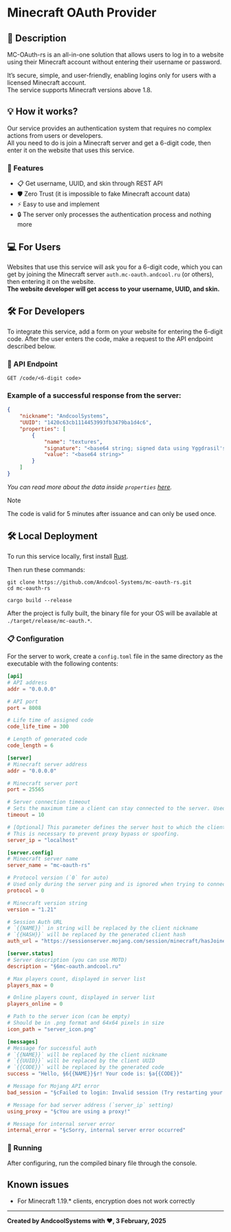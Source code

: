 # Minecraft OAuth Provider

## 🚀 Description
MC-OAuth-rs is an all-in-one solution that allows users to log in to a website using their Minecraft account without entering their username or password.  

It’s secure, simple, and user-friendly, enabling logins only for users with a licensed Minecraft account.  
The service supports Minecraft versions above 1.8.

## 💡 How it works?
Our service provides an authentication system that requires no complex actions from users or developers.  
All you need to do is join a Minecraft server and get a 6-digit code, then enter it on the website that uses this service.

### 🔑 Features
- 📋 Get username, UUID, and skin through REST API
- 🛡️ Zero Trust (it is impossible to fake Minecraft account data)
- ⚡ Easy to use and implement
- 🔒 The server only processes the authentication process and nothing more

## 💻 For Users
Websites that use this service will ask you for a 6-digit code, which you can get by joining the Minecraft server `auth.mc-oauth.andcool.ru` (or others), then entering it on the website.  
**The website developer will get access to your username, UUID, and skin.**

## 🛠️ For Developers
To integrate this service, add a form on your website for entering the 6-digit code. After the user enters the code, make a request to the API endpoint described below.

### 📡 API Endpoint
```
GET /code/<6-digit code>
```

### Example of a successful response from the server:
```json
{
    "nickname": "AndcoolSystems",
    "UUID": "1420c63cb1114453993fb3479ba1d4c6",
    "properties": [
        {
            "name": "textures",
            "signature": "<base64 string; signed data using Yggdrasil's private key>",
            "value": "<base64 string>"
        }
    ]
}
```
*You can read more about the data inside `properties` [here](https://minecraft.wiki/w/Mojang_API#Query_player's_skin_and_cape).*

> [!NOTE]
> The code is valid for 5 minutes after issuance and can only be used once.

## 🛠️ Local Deployment
To run this service locally, first install [Rust](https://www.rust-lang.org/tools/install).  

Then run these commands:
```shell
git clone https://github.com/Andcool-Systems/mc-oauth-rs.git
cd mc-oauth-rs

cargo build --release
```

After the project is fully built, the binary file for your OS will be available at `./target/release/mc-oauth.*`.

### 📋 Configuration
For the server to work, create a `config.toml` file in the same directory as the executable with the following contents:

```toml
[api]
# API address
addr = "0.0.0.0"

# API port
port = 8008

# Life time of assigned code
code_life_time = 300

# Length of generated code
code_length = 6

[server]
# Minecraft server address
addr = "0.0.0.0"

# Minecraft server port
port = 25565

# Server connection timeout
# Sets the maximum time a client can stay connected to the server. Used to prevent idle or junk connections.
timeout = 10

# [Optional] This parameter defines the server host to which the clients connect.
# This is necessary to prevent proxy bypass or spoofing.
server_ip = "localhost"

[server.config]
# Minecraft server name
server_name = "mc-oauth-rs"

# Protocol version (`0` for auto)
# Used only during the server ping and is ignored when trying to connect. If set to 0, the protocol version that the client uses will be applied.
protocol = 0

# Minecraft version string
version = "1.21"

# Session Auth URL  
# `{{NAME}}` in string will be replaced by the client nickname  
# `{{HASH}}` will be replaced by the generated client hash
auth_url = "https://sessionserver.mojang.com/session/minecraft/hasJoined?username={{NAME}}&serverId={{HASH}}"

[server.status]
# Server description (you can use MOTD)
description = "§6mc-oauth.andcool.ru"

# Max players count, displayed in server list
players_max = 0

# Online players count, displayed in server list
players_online = 0

# Path to the server icon (can be empty)
# Should be in .png format and 64x64 pixels in size
icon_path = "server_icon.png"

[messages]
# Message for successful auth  
# `{{NAME}}` will be replaced by the client nickname  
# `{{UUID}}` will be replaced by the client UUID  
# `{{CODE}}` will be replaced by the generated code
success = "Hello, §6{{NAME}}§r! Your code is: §a{{CODE}}"

# Message for Mojang API error
bad_session = "§cFailed to login: Invalid session (Try restarting your game and the launcher)"

# Message for bad server address (`server_ip` setting)
using_proxy = "§cYou are using a proxy!"

# Message for internal server error
internal_error = "§cSorry, internal server error occurred"
```


### 🚀 Running
After configuring, run the compiled binary file through the console.

## Known issues
- For Minecraft 1.19.* clients, encryption does not work correctly

---
**Created by AndcoolSystems with ❤, 3 February, 2025**
